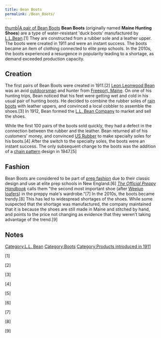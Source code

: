 ```yaml
---
title: Bean Boots
permalink: /Bean_Boots/
---
```


[thumb\|A pair of Bean Boots](/File:BeanBoots.jpg "wikilink") **Bean
Boots** (originally named **Maine Hunting Shoes**) are a type of
water-resistant 'duck boots' manufactured by
[L.L.Bean](/L.L.Bean "wikilink").[1] They are constructed from a rubber
sole and a leather upper. The boots were created in 1911 and were an
instant success. The boots became an item of clothing connected to elite
prep schools. In the 2010s, the boots experienced a resurgence in
popularity leading to a shortage, as demand exceeded production
capacity.

## Creation

The first pairs of Bean Boots were created in 1911.[2] [Leon Leonwood
Bean](/Leon_Leonwood_Bean "wikilink") was an avid
[outdoorsman](/Outdoor_enthusiast "wikilink") and hunter from [Freeport,
Maine](/Freeport,_Maine "wikilink"). On one of his hunting trips, Bean
noticed that his feet were getting wet and cold in his usual pair of
hunting boots. He decided to combine the rubber soles of [rain
boots](/Wellington_boot "wikilink") with leather uppers, and convinced a
local cobbler to assemble the shoes.[3] In 1912, Bean formed the [L.L.
Bean Company](/L.L._Bean "wikilink") to market and sell the shoes.

While the first 100 pairs of the boots sold quickly, they had a defect
in the connection between the rubber and the leather. Bean returned all
of his customers' money, and convinced [US
Rubber](/United_States_Rubber_Company "wikilink") to make specialty
soles for his boots.[4] After the switch to the specialty soles, the
boots were an instant success. The only subsequent change to the boots
was the addition of a [chain pattern](/Chain "wikilink") design in
1947.[5]

## Fashion

Bean Boots are considered to be part of [prep
fashion](/Preppy "wikilink") due to their classic design and use at
elite prep schools in New England.[6] *[The Official Preppy
Handbook](/The_Official_Preppy_Handbook "wikilink")* calls them "the
second most important shoe (after [Weejun loafers](/Weejuns "wikilink"))
in the preppy male's wardrobe."[7] In the 2010s, the boots became
trendy.[8] This has led to widespread shortages of the shoes. While some
suspected that the shortage was manufactured, the company maintained
that it is because the shoes are still made in Maine and stitched by
hand, and points to the price not changing as evidence that they weren't
taking advantage of the trend.[9]

## Notes

[Category:L.L. Bean](/Category:L.L._Bean "wikilink")
[Category:Boots](/Category:Boots "wikilink") [Category:Products
introduced in 1911](/Category:Products_introduced_in_1911 "wikilink")

[1]

[2]

[3]

[4]

[5]

[6]

[7]

[8]

[9]